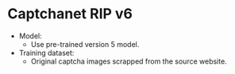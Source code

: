 # Captchanet RIP v6

- Model:
  - Use pre-trained version 5 model.
- Training dataset:
  - Original captcha images scrapped from the source website.
  